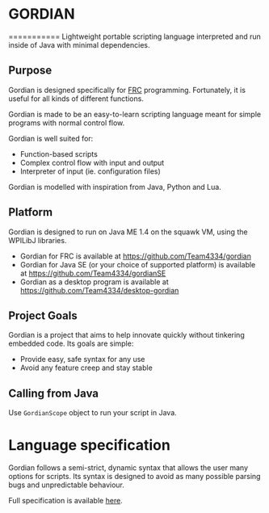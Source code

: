 # GORDIAN #
===========
Lightweight portable scripting language interpreted and run inside of Java with minimal dependencies.

## Purpose
Gordian is designed specifically for [FRC](http://en.wikipedia.org/wiki/FIRST_Robotics_Competition) programming. Fortunately, it is useful for all kinds of different functions.

Gordian is made to be an easy-to-learn scripting language meant for simple programs with normal control flow. 

Gordian is well suited for:

- Function-based scripts
- Complex control flow with input and output
- Interpreter of input (ie. configuration files)

Gordian is modelled with inspiration from Java, Python and Lua.

## Platform
Gordian is designed to run on Java ME 1.4 on the squawk VM, using the WPILibJ libraries.

- Gordian for FRC is available at https://github.com/Team4334/gordian
- Gordian for Java SE (or your choice of supported platform) is available at https://github.com/Team4334/gordianSE
- Gordian as a desktop program is available at https://github.com/Team4334/desktop-gordian

## Project Goals
Gordian is a project that aims to help innovate quickly without tinkering embedded code. Its goals are simple:

- Provide easy, safe syntax for any use
- Avoid any feature creep and stay stable

## Calling from Java
Use `GordianScope` object to run your script in Java.

# Language specification
Gordian follows a semi-strict, dynamic syntax that allows the user many options for scripts. Its syntax is designed to avoid as many possible parsing bugs and unpredictable behaviour.

Full specification is available [here](https://github.com/Team4334/gordian/blob/master/SPEC.md).
